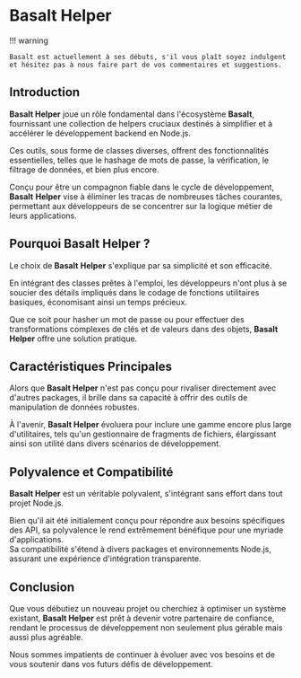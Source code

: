 # **Basalt Helper**

!!! warning

    Basalt est actuellement à ses débuts, s'il vous plaît soyez indulgent et hésitez pas à nous faire part de vos commentaires et suggestions.

## **Introduction**

**Basalt Helper** joue un rôle fondamental dans l'écosystème **Basalt**, fournissant une collection de helpers cruciaux destinés à simplifier et à accélérer le développement backend en Node.js.

Ces outils, sous forme de classes diverses, offrent des fonctionnalités essentielles, telles que le hashage de mots de passe, la vérification, le filtrage de données, et bien plus encore.

Conçu pour être un compagnon fiable dans le cycle de développement, **Basalt** **Helper** vise à éliminer les tracas de nombreuses tâches courantes, permettant aux développeurs de se concentrer sur la logique métier de leurs applications.


## **Pourquoi Basalt Helper ?**

Le choix de **Basalt** **Helper** s'explique par sa simplicité et son efficacité.

En intégrant des classes prêtes à l'emploi, les développeurs n'ont plus à se soucier des détails impliqués dans le codage de fonctions utilitaires basiques, économisant ainsi un temps précieux.

Que ce soit pour hasher un mot de passe ou pour effectuer des transformations complexes de clés et de valeurs dans des objets, **Basalt** **Helper** offre une solution pratique.

## **Caractéristiques Principales**

Alors que **Basalt Helper** n'est pas conçu pour rivaliser directement avec d'autres packages, il brille dans sa capacité à offrir des outils de manipulation de données robustes.

À l'avenir, **Basalt Helper** évoluera pour inclure une gamme encore plus large d'utilitaires, tels qu'un gestionnaire de fragments de fichiers, élargissant ainsi son utilité dans divers scénarios de développement.


## **Polyvalence et Compatibilité**

**Basalt Helper** est un véritable polyvalent, s'intégrant sans effort dans tout projet Node.js.

Bien qu'il ait été initialement conçu pour répondre aux besoins spécifiques des API, sa polyvalence le rend extrêmement bénéfique pour une myriade d'applications.  
Sa compatibilité s'étend à divers packages et environnements Node.js, assurant une expérience d'intégration transparente.

## **Conclusion**

Que vous débutiez un nouveau projet ou cherchiez à optimiser un système existant, **Basalt Helper** est prêt à devenir votre partenaire de confiance, rendant le processus de développement non seulement plus gérable mais aussi plus agréable.

Nous sommes impatients de continuer à évoluer avec vos besoins et de vous soutenir dans vos futurs défis de développement.
